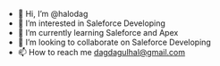 - 👋 Hi, I’m @halodag
- 👀 I’m interested in Saleforce Developing
- 🌱 I’m currently learning Saleforce and Apex
- 💞️ I’m looking to collaborate on Saleforce Developing
- 📫 How to reach me dagdagulhal@gmail.com

<!---
halodag/halodag is a ✨ special ✨ repository because its `README.md` (this file) appears on your GitHub profile.
You can click the Preview link to take a look at your changes.
--->
